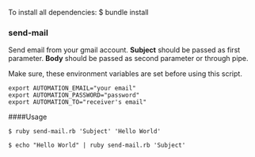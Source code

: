 
To install all dependencies:
	$ bundle install

### send-mail

Send email from your gmail account.
__Subject__ should be passed as first parameter.
__Body__ should be passed as second parameter or through pipe.

Make sure, these environment variables are set before using this script.

	export AUTOMATION_EMAIL="your email"
	export AUTOMATION_PASSWORD="password"
	export AUTOMATION_TO="receiver's email"

####Usage

	$ ruby send-mail.rb 'Subject' 'Hello World'

	$ echo "Hello World" | ruby send-mail.rb 'Subject'
